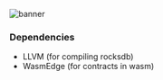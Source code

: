 ![banner](https://github.com/user-attachments/assets/54d8b664-7266-4d9c-b520-48b161de54f2)

### Dependencies

- LLVM (for compiling rocksdb)
- WasmEdge (for contracts in wasm)
